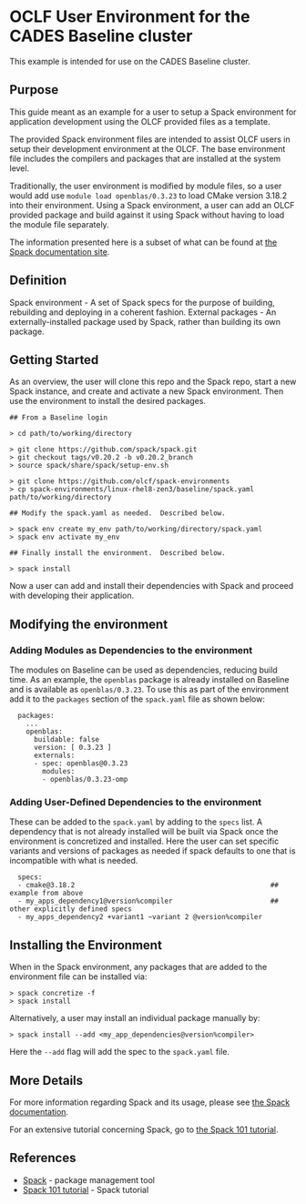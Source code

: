 # OCLF User Environment for the CADES Baseline cluster

This example is intended for use on the CADES Baseline cluster.

## Purpose

This guide meant as an example for a user to setup a Spack environment for application development using the OLCF 
provided files as a template.

The provided Spack environment files are intended to assist OLCF users in setup their development environment at the 
OLCF.  The base environment file includes the compilers and packages that are installed at the system level.

Traditionally, the user environment is modified by module files, so a user would add use  ``module load openblas/0.3.23`` to 
load CMake version 3.18.2 into their environment.  Using a Spack environment, a user can add an OLCF provided package
and build against it using Spack without having to load the module file separately.

The information presented here is a subset of what can be found at [the Spack documentation site](https://spack.readthedocs.io/).

## Definition

Spack environment - A set of Spack specs for the purpose of building, rebuilding and deploying in a coherent fashion.
External packages - An externally-installed package used by Spack, rather than building its own package.

## Getting Started

As an overview, the user will clone this repo and the Spack repo, start a new Spack instance, and create and activate
a new Spack environment.  Then use the environment to install the desired packages.

```
## From a Baseline login

> cd path/to/working/directory

> git clone https://github.com/spack/spack.git
> git checkout tags/v0.20.2 -b v0.20.2_branch
> source spack/share/spack/setup-env.sh

> git clone https://github.com/olcf/spack-environments
> cp spack-environments/linux-rhel8-zen3/baseline/spack.yaml path/to/working/directory

## Modify the spack.yaml as needed.  Described below.

> spack env create my_env path/to/working/directory/spack.yaml
> spack env activate my_env

## Finally install the environment.  Described below.

> spack install
```

Now a user can add and install their dependencies with Spack and proceed with developing their application.

## Modifying the environment

### Adding Modules as Dependencies to the environment

The modules on Baseline can be used as dependencies, reducing build time.  As an example, the `openblas` package is
already installed on Baseline and is available as ``openblas/0.3.23``.  To use this as part of the environment add it to
the ``packages`` section of the ``spack.yaml`` file as shown below:

```
  packages:
    ...
    openblas:
      buildable: false
      version: [ 0.3.23 ]
      externals:
      - spec: openblas@0.3.23
        modules:
        - openblas/0.3.23-omp
```

### Adding User-Defined Dependencies to the environment

These can be added to the ``spack.yaml`` by adding to the ``specs`` list.  A dependency that is not already installed
will be built via Spack once the environment is concretized and installed.
Here the user can set specific variants and versions of packages as needed if spack defaults to one that is incompatible with
what is needed.

```
  specs:
  - cmake@3.18.2                                                ## example from above
  - my_apps_dependency1@version%compiler                        ## other explicitly defined specs
  - my_apps_dependency2 +variant1 ~variant 2 @version%compiler
```

## Installing the Environment

When in the Spack environment, any packages that are added to the environment file can be installed via:

```
> spack concretize -f
> spack install
```

Alternatively, a user may install an individual package manually by:

```
> spack install --add <my_app_dependencies@version%compiler>
```

Here the ``--add`` flag will add the spec to the ``spack.yaml`` file.

## More Details

For more information regarding Spack and its usage, please see [the Spack documentation](https://spack.readthedocs.io/).

For an extensive tutorial concerning Spack, go to [the Spack 101 tutorial](https://spack-tutorial.readthedocs.io/en/latest/).

## References
* [Spack](https://spack.readthedocs.io/) - package management tool
* [Spack 101 tutorial](https://spack-tutorial.readthedocs.io/en/latest/) - Spack tutorial

